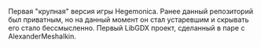 Первая "крупная" версия игры Hegemonica. Ранее данный репозиторий был приватным, но на данный момент он стал устаревшим и скрывать его стало бессмысленно.
Первый LibGDX проект, сделанный в паре с AlexanderMeshalkin.
